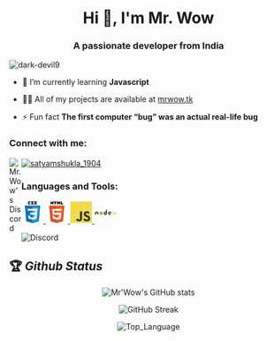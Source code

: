 <h1 align="center">Hi 👋, I'm Mr. Wow</h1>
<h3 align="center">A passionate developer from India</h3>

<p align="left"> <img src="https://komarev.com/ghpvc/?username=arya0077&label=Profile%20views&color=0e75b6&style=flat" alt="dark-devil9" /> </p>

- 🌱 I’m currently learning **Javascript**

- 👨‍💻 All of my projects are available at [mrwow.tk](https://www.mrwow.tk/)

- ⚡ Fun fact **The first computer “bug” was an actual real-life bug**

<h3 align="left">Connect with me:</h3>
<p align="left">
<a href="https://www.instagram.com/satyamshukla_1904/" target="blank"><img align="center" src="https://raw.githubusercontent.com/rahuldkjain/github-profile-readme-generator/master/src/images/icons/Social/instagram.svg" alt="satyamshukla_1904" height="30" width="40" /></a>
<a href="https://discord.gg/fdexAMPN3q">
  <img align="left" alt="Mr.Wow's Discord" width="22px" src="https://raw.githubusercontent.com/peterthehan/peterthehan/master/assets/discord.svg" />
</a>

</p>

<h3 align="left">Languages and Tools:</h3>
<p align="left"> <a href="https://www.w3schools.com/css/" target="_blank"> <img src="https://raw.githubusercontent.com/devicons/devicon/master/icons/css3/css3-original-wordmark.svg" alt="css3" width="40" height="40"/> </a> <a href="https://www.w3.org/html/" target="_blank"> <img src="https://raw.githubusercontent.com/devicons/devicon/master/icons/html5/html5-original-wordmark.svg" alt="html5" width="40" height="40"/> </a> <a href="https://developer.mozilla.org/en-US/docs/Web/JavaScript" target="_blank"> <img src="https://raw.githubusercontent.com/devicons/devicon/master/icons/javascript/javascript-original.svg" alt="javascript" width="40" height="40"/> </a> <a href="https://nodejs.org" target="_blank"> <img src="https://raw.githubusercontent.com/devicons/devicon/master/icons/nodejs/nodejs-original-wordmark.svg" alt="nodejs" width="40" height="40"/> </a> </p>

![Discord](https://discord.c99.nl/widget/theme-3/767610098436145202.png)

## 🏆 *Github Status*
<div align="center">
  
![Mr'Wow's GitHub stats](https://github-readme-stats.vercel.app/api/?username=dark-devil9&show_icons=true&title_color=fff&icon_color=79ff97&text_color=9f9f9f&bg_color=151515)
<br>

![GitHub Streak](https://github-readme-streak-stats.herokuapp.com/?user=dark-devil9&theme=dark)
<br>
  
![Top_Language](https://github-readme-stats.vercel.app/api/top-langs/?username=dark-devil9&repo=github-readme-stats&title_color=fff&icon_color=f9f9f9&text_color=9f9f9f&bg_color=151515&langs_count=8)

</div>
